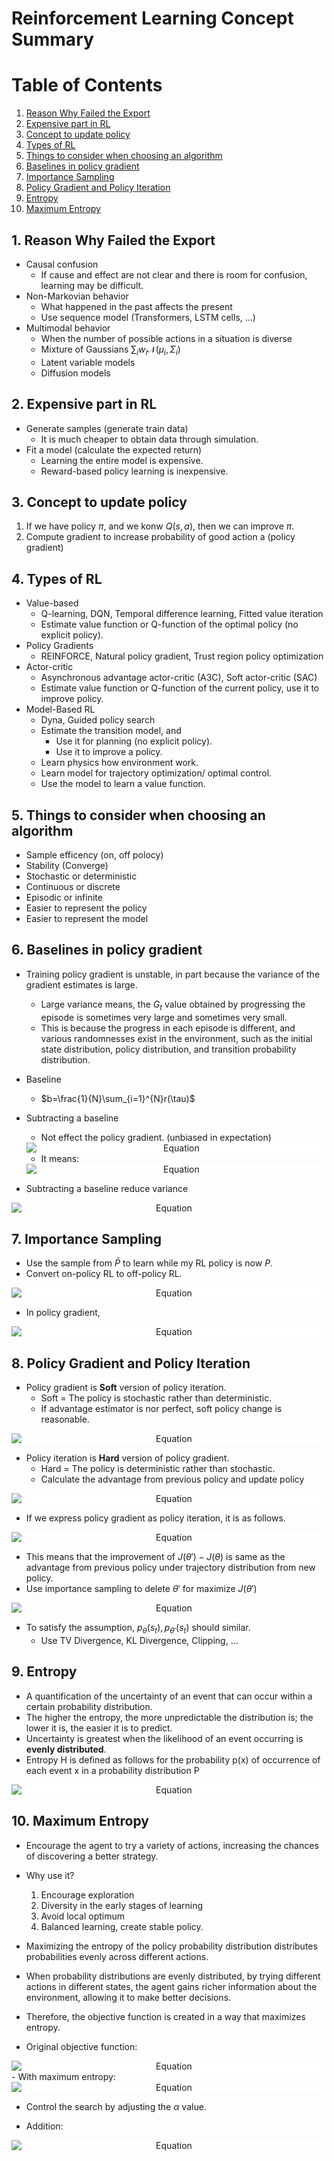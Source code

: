 # Reinforcement Learning Concept Summary

# Table of Contents
1. [Reason Why Failed the Export](#1-reason-why-failed-the-export)
2. [Expensive part in RL](#2-expensive-part-in-rl)
3. [Concept to update policy](#3-concept-to-update-policy)
4. [Types of RL](#4-types-of-rl)
5. [Things to consider when choosing an algorithm](#5-things-to-consider-when-choosing-an-algorithm)
6. [Baselines in policy gradient](#6-baselines-in-policy-gradient)
7. [Importance Sampling](#7-importance-sampling)
8. [Policy Gradient and Policy Iteration](#8-policy-gradient-and-policy-iteration)
9. [Entropy](#9-entropy)
10. [Maximum Entropy](#10-maximum-entropy)

## 1. Reason Why Failed the Export
- Causal confusion
    - If cause and effect are not clear and there is room for confusion, learning may be difficult.
- Non-Markovian behavior
    - What happened in the past affects the present
    - Use sequence model (Transformers, LSTM cells, ...)
- Multimodal behavior
    - When the number of possible actions in a situation is diverse
    - Mixture of Gaussians $\sum_i w_i \mathcal{N}(\mu_i , \Sigma_i)$
    - Latent variable models
    - Diffusion models

## 2. Expensive part in RL
- Generate samples (generate train data)
    - It is much cheaper to obtain data through simulation.
- Fit a model (calculate the expected return)
    - Learning the entire model is expensive.
    - Reward-based policy learning is inexpensive.

## 3. Concept to update policy
1. If we have policy $\pi$, and we konw $Q(s,a)$, then we can improve $\pi$.
2. Compute gradient to increase probability of good action a (policy gradient)

## 4. Types of RL
- Value-based
    - Q-learning, DQN, Temporal difference learning, Fitted value iteration
    - Estimate value function or Q-function of the optimal policy (no explicit policy).
- Policy Gradients 
    - REINFORCE, Natural policy gradient, Trust region policy optimization
- Actor-critic
    - Asynchronous advantage actor-critic (A3C), Soft actor-critic (SAC)
    - Estimate value function or Q-function of the current policy, use it to improve policy.
- Model-Based RL
    - Dyna, Guided policy search 
    - Estimate the transition model, and
        - Use it for planning (no explicit policy).
        - Use it to improve a policy.
    - Learn physics how environment work.
    - Learn model for trajectory optimization/ optimal control.
    - Use the model to learn a value function.

## 5. Things to consider when choosing an algorithm
- Sample efficency (on, off polocy)
- Stability (Converge)
- Stochastic or deterministic
- Continuous or discrete
- Episodic or infinite
- Easier to represent the policy
- Easier to represent the model

## 6. Baselines in policy gradient
- Training policy gradient is unstable, in part because the variance of the gradient estimates is large.
    - Large variance means, the $G_t$ value obtained by progressing the episode is sometimes very large and sometimes very small.
    - This is because the progress in each episode is different, and various randomnesses exist in the environment, such as the initial state distribution, policy distribution, and transition probability distribution.
- Baseline
    - $b=\frac{1}{N}\sum_{i=1}^{N}r(\tau)$
- Subtracting a baseline
    - Not effect the policy gradient. (unbiased in expectation)
    <div align="center">
        <img src="./concept_figures/6_1.svg" alt="Equation" style="display: block; margin: 0 auto; background-color: white;">
    </div>
    <!-- $$\begin{align*}
    {\triangledown}_{\theta} J_\theta &\approx \mathbb{E}_{\tau \sim p_\theta(\tau)}[G_0 \ {\triangledown}_{\theta} \ \ln{P_\theta(\tau)}]\\
    \mathbb{E}_{\tau \sim p_\theta(\tau)}[{\triangledown}_{\theta} \ \ln{P_\theta(\tau)} b] &= \int_\tau \ {\triangledown}_{\theta} \ \ln{P_\theta(\tau)} \ P_\theta(\tau) \ b \ d\tau\\
    &= \int_\tau \ {\triangledown}_{\theta} \ P_\theta(\tau) \ b \ d\tau\\
    &= b {\triangledown}_{\theta}  \int_\tau \ P_\theta(\tau) \ d\tau\\
    &= b {\triangledown}_{\theta}  1\\
    &=0 \\
    \end{align*}$$ -->

    - It means:
    <div align="center">
        <img src="./concept_figures/6_2.svg" alt="Equation" style="display: block; margin: 0 auto; background-color: white;">
    </div>
    <!-- $$\begin{align*}
    \mathbb{E}_{\tau \sim p_\theta(\tau)}[{\triangledown}_{\theta} \ \ln{P_\theta(\tau)(G_0 - b)}] = \mathbb{E}_{\tau \sim p_\theta(\tau)}[{\triangledown}_{\theta} \ \ln{P_\theta(\tau)(G_0)}] = {\triangledown}_{\theta} J_\theta\\
    \end{align*}$$ -->

- Subtracting a baseline reduce variance
<div align="center">
    <img src="./concept_figures/6_3.svg" alt="Equation" style="display: block; margin: 0 auto; background-color: white;">
</div>
<!-- $$\begin{align*}
\mathrm{Var_{}} &= \mathbb{E}[x^2] - \mathbb{E}[x]^2 \\
&= \mathbb{E}_{\tau \sim p_\theta(\tau)}[({\triangledown}_{\theta} \ \ln{P_\theta(\tau)(G_0 - b)})^2] - \mathbb{E}_{\tau \sim p_\theta(\tau)}[{\triangledown}_{\theta} \ \ln{P_\theta(\tau)(G_0 - b)}]^2 \\
&= \mathbb{E}_{\tau \sim p_\theta(\tau)}[({\triangledown}_{\theta} \ \ln{P_\theta(\tau)(G_0 - b)})^2] - \mathbb{E}_{\tau \sim p_\theta(\tau)}[{\triangledown}_{\theta} \ \ln{P_\theta(\tau)G_0}]^2 \\
\frac{d\mathrm{Var}}{db} &= \frac{d}{db} \mathbb{E}_{\tau \sim p_\theta(\tau)}[({\triangledown}_{\theta} \ \ln{P_\theta(\tau)(G_0 - b)})^2] \\
&= \frac{d}{db} \mathbb{E}_{\tau \sim p_\theta(\tau)}[(g(\tau)(G_0 - b))^2] \\
&= -2\mathbb{E}_{\tau \sim p_\theta(\tau)}[g(\tau)^2G_0] + 2b\mathbb{E}_{\tau \sim p_\theta(\tau)}[g(\tau)^2]\\
b&=\frac{\mathbb{E}_{\tau \sim p_\theta(\tau)}[g(\tau)^2G_0]}{\mathbb{E}_{\tau \sim p_\theta(\tau)}[g(\tau)^2]} \\
\end{align*}$$ -->

## 7. Importance Sampling
- Use the sample from $\bar{P}$ to learn while my RL policy is now $P$.
- Convert on-policy RL to off-policy RL.
<div align="center">
    <img src="./concept_figures/7_1.svg" alt="Equation" style="display: block; margin: 0 auto; background-color: white;">
</div>
<!-- $$\begin{align*}
\mathbb{E}_{x \sim p(x)}[f(x)] &= \int p(x)f(x)dx\\
&= \int \frac{\bar{p}(x)}{\bar{p}(x)}p(x)f(x)dx\\
&= \int \bar{p}(x)\frac{p(x)}{\bar{p}(x)}f(x)dx\\
&= \mathbb{E}_{x \sim \bar{p}(x)} \biggl[ \frac{p(x)}{\bar{p}(x)}f(x) \biggr] \\
\end{align*}$$ -->

- In policy gradient,
<div align="center">
    <img src="./concept_figures/7_2.svg" alt="Equation" style="display: block; margin: 0 auto; background-color: white;">
</div>
<!-- $$\begin{align*}
\frac{P_\theta(\tau)}{\bar{P}(\tau)}&=\frac{P(s_1)\prod_{t=1}^T P_\theta(a_t \mid s_t) P(s_{t+1}\mid s_t,a_t)}{P(s_1)\prod_{t=1}^T \bar{P}(a_t \mid s_t) P(s_{t+1}\mid s_t,a_t)}\\
&\approx \frac{\prod_{t=1}^T P_\theta(a_t \mid s_t)}{\prod_{t=1}^T \bar{P}(a_t \mid s_t)}\\
{\triangledown}_{\theta}J_\theta&=\mathbb{E}_{\tau \sim p_\theta} [G_0 \ {\triangledown}_{\theta} \ \ln{P_\theta(\tau)}]\\
&=\mathbb{E}_{\tau \sim \bar{p}} \biggl[ \frac{p_\theta(\tau)}{\bar{p}(\tau)} \ G_0 \ {\triangledown}_{\theta} \ \ln{P_\theta(\tau)} \biggr]\\
&\approx \frac{1}{N}\sum_{i=1}^N\sum_{t=1}^T \frac{ P_\theta(a_t \mid s_t)}{ \bar{P}(a_t \mid s_t)} \ G_0 \ {\triangledown}_{\theta} \ \ln{P_\theta(a_{i,t} \mid s_{i,t})}
\end{align*}$$ -->

## 8. Policy Gradient and Policy Iteration
- Policy gradient is __Soft__ version of policy iteration. 
    - Soft = The policy is stochastic rather than deterministic.
    - If advantage estimator is nor perfect, soft policy  change is reasonable.
<div align="center">
<img src="./algorithm_figures/7_1.svg" alt="Equation" style="display: block; margin: 0 auto; background-color: white;">
</div>
<!-- $$\begin{align*}
&\mathrm{0. \ Evaluate \ (exmaple)} \quad &A(s_i,a_i) &= r(s_i, a_i) + V(s'_i) - V(s_i)\\
&\mathrm{1. \ Calulate \ Objective} &{\triangledown}_{\theta}J &\approx \sum_i {\triangledown}_{\theta} \log{P_\theta(a_i \mid s_i)} Q(s_i, a_i) \\
&\mathrm{2. \ Update} \quad &\theta &\leftarrow \theta + \alpha {\triangledown}_{\theta}J(\theta)
\end{align*}$$ -->

- Policy iteration is __Hard__ version of policy gradient.
    - Hard = The policy is deterministic rather than stochastic.
    - Calculate the advantage from previous policy and update policy
<div align="center">
<img src="./algorithm_figures/12_1.svg" alt="Equation" style="display: block; margin: 0 auto; background-color: white;">
</div>
<!-- $$\begin{align*}
&\pi'(a_t \mid s_t) &= 
\begin{cases}
1 & if \ a_t=\mathrm{argmax}_{a_t}A^\pi(s_t,a_t) \\
1 & otherwise
\end{cases}
\\
\\
&\mathrm{1. \ Evaluate} &A(s_i,a_i)\\
&\mathrm{2. \ Set} &\pi \leftarrow \pi'
\end{align*}$$ -->

- If we express policy gradient as policy iteration, it is as follows.
<div align="center">
<img src="./concept_figures/8_1.svg" alt="Equation" style="display: block; margin: 0 auto; background-color: white;">
</div>
<!-- $$\begin{align*}
J(\theta') - J(\theta)  &= J(\theta') - \mathbb{E}_{s_0 \sim p(s_0)}[V^{\pi_\theta}(s_0)]\\
&= J(\theta') - \mathbb{E}_{\tau \sim p_{\theta'}(\tau)}[V^{\pi_\theta}(s_0)]\\
&= J(\theta') - \mathbb{E}_{\tau \sim p_{\theta'}(\tau)}\biggl[ \sum_{t=0}^{\infty} \gamma^t V^{\pi_\theta}(s_t) - \sum_{t=1}^{\infty} \gamma^t V^{\pi_\theta}(s_t) \biggr]\\
&= J(\theta') + \mathbb{E}_{\tau \sim p_{\theta'}(\tau)}\biggl[ \sum_{t=0}^{\infty} \gamma^t (\gamma V^{\pi_\theta}(s_{t+1}) - V^{\pi_\theta}(s_t)) \biggr]\\
&= \mathbb{E}_{\tau \sim p_{\theta'}(\tau)}\biggl[ \sum_{t=0}^{\infty} \gamma^t r(s_t, a_t) \biggr] + \mathbb{E}_{\tau \sim p_{\theta'}(\tau)}\biggl[ \sum_{t=0}^{\infty} \gamma^t (\gamma V^{\pi_\theta}(s_{t+1}) - V^{\pi_\theta}(s_t)) \biggr]\\
&= \mathbb{E}_{\tau \sim p_{\theta'}(\tau)}\biggl[ \sum_{t=0}^{\infty} \gamma^t (r(s_t, a_t) + \gamma V^{\pi_\theta}(s_{t+1}) - V^{\pi_\theta}(s_t)) \biggr]\\
&= \mathbb{E}_{\tau \sim p_{\theta'}(\tau)}\biggl[ \sum_t \gamma^t A^{\pi_\theta}(s_t, a_t) \biggr] \\
J(\theta') - J(\theta)  &= \mathbb{E}_{\tau \sim p_{\theta'}(\tau)}\biggl[ \sum_t \gamma^t A^{\pi_\theta}(s_t, a_t) \biggr] \\
\end{align*}$$ -->

- This means that the improvement of $J(\theta') - J(\theta)$ is same as the advantage from previous policy under trajectory distribution from new policy.
- Use importance sampling to delete $\theta'$ for maximize $J(\theta')$
<div align="center">
<img src="./concept_figures/8_2.svg" alt="Equation" style="display: block; margin: 0 auto; background-color: white;">
</div>
<!-- $$\begin{align*}
\mathbb{E}_{\tau \sim p_{\theta'}(\tau)}\biggl[ \sum_t \gamma^t A^{\pi_\theta}(s_t, a_t) \biggr]
&= \sum_t \mathbb{E}_{s_t \sim p_{\theta'}(s_t)}\biggl[ \mathbb{E}_{a_t \sim p_{\theta'}(a_t \mid s_t)} [ \gamma^t A^{\pi_\theta}(s_t, a_t)]\biggr] \\
&= \sum_t \mathbb{E}_{s_t \sim p_{\theta'}(s_t)}\biggl[ \mathbb{E}_{a_t \sim p_{\theta'}(a_t \mid s_t)} [ \frac{p_{\theta'}(a_t \mid s_t)}{p_{\theta}(a_t \mid s_t)} \gamma^t A^{\pi_\theta}(s_t, a_t)]\biggr] \\
&\approx \sum_t \mathbb{E}_{s_t \sim p_{\theta}(s_t)}\biggl[ \mathbb{E}_{a_t \sim p_{\theta'}(a_t \mid s_t)} [ \frac{p_{\theta'}(a_t \mid s_t)}{p_{\theta}(a_t \mid s_t)} \gamma^t A^{\pi_\theta}(s_t, a_t)]\biggr]
\end{align*}$$ -->

- To satisfy the assumption, $p_{\theta}(s_t), p_{\theta'}(s_t)$ should similar.
    - Use TV Divergence, KL Divergence, Clipping, ...

## 9. Entropy
- A quantification of the uncertainty of an event that can occur within a certain probability distribution.
- The higher the entropy, the more unpredictable the distribution is; the lower it is, the easier it is to predict.
- Uncertainty is greatest when the likelihood of an event occurring is __evenly distributed__.
- Entropy H is defined as follows for the probability p(x) of occurrence of each event x in a probability distribution P
<div align="center">
<img src="./concept_figures/9_1.svg" alt="Equation" style="display: block; margin: 0 auto; background-color: white;">
</div>
<!-- $$\begin{align*}
H(P(\tau)) &= - \sum_{x \in \tau}P(x) \log{P(x)} \quad &\mathrm{Discrete \ Probability \ Distribution}\\
&= - \int_{-\infty}^{\infty} P(x) \log{P(x)}dx \quad &\mathrm{Continous \ Probability \ Distribution} \\
&= - \mathbb{E}_{\tau \sim P(\tau)}[\log{P(\tau)}] \\
\frac{dH(P(\tau))}{dP(\tau)} &= -\log{P(\tau)} -1
\end{align*}$$ -->

## 10. Maximum Entropy
- Encourage the agent to try a variety of actions, increasing the chances of discovering a better strategy.
- Why use it?
    1. Encourage exploration
    2. Diversity in the early stages of learning
    3. Avoid local optimum
    4. Balanced learning, create stable policy.

- Maximizing the entropy of the policy probability distribution distributes probabilities evenly across different actions.
- When probability distributions are evenly distributed, by trying different actions in different states, the agent gains richer information about the environment, allowing it to make better decisions.
- Therefore, the objective function is created in a way that maximizes entropy.
- Original objective function:
<div align="center">
<img src="./concept_figures/10_1.svg" alt="Equation" style="display: block; margin: 0 auto; background-color: white;">
</div>
<!-- $$\begin{align*}
J(\pi) &= \mathbb{E}_{r \sim \pi} [\sum_{t = 0}^{\infty}\gamma^t r(s_t, a_t)] \\
\end{align*}$$ -->
- With maximum entropy:
<div align="center">
<img src="./concept_figures/10_2.svg" alt="Equation" style="display: block; margin: 0 auto; background-color: white;">
</div>
<!-- $$\begin{align*}
% maximize \ &\mathbb{E}_{r \sim \pi} [\sum_{t = 0}^{\infty}\gamma^t r(s_t, a_t)]  \\
% maximize \ &H(P(\tau))  \\
% constraint \ & \int P(\tau) d\tau = 1 \\
% J(\pi) &= \mathbb{E}_{r \sim \pi} [\sum_{t = 0}^{\infty}\gamma^t r(s_t, a_t)] + \alpha H(P(\tau))\\
% &= \mathbb{E}_{r \sim \pi} [R(\tau)] + \alpha H(P(\tau))\\
% &= \int P(\tau)R(\tau)d\tau - \alpha \int P(\tau) \log{P(\tau)} d\tau\\
% &= \int P(\tau)(R(\tau) - \alpha \log{P(\tau)}) d\tau\\
% &= \mathbb{E}_{r \sim \pi} [R(\tau) - \alpha \log{P(\tau)}]\\
% &= \mathbb{E}_{r \sim \pi} [R(\tau) - \alpha \mathbb{E}_{r \sim \pi}[\log{P(\tau)}]]\\
% &= \mathbb{E}_{r \sim \pi} [R(\tau) + \alpha H(P(\tau))]\\
% \end{align*}$$ -->

- Control the search by adjusting the $\alpha$ value.

- Addition:
<div align="center">
<img src="./concept_figures/10_3.svg" alt="Equation" style="display: block; margin: 0 auto; background-color: white;">
</div>
<!-- $$\begin{align*}
J(\pi) &= \mathbb{E}_{r \sim \pi} [R(\tau)] + \alpha H(P(\tau))\\
L(\pi) &= J(\pi) + \lambda (\int P(\tau) d\tau - 1) \\
\frac{dL(\pi)}{d\pi} &= \frac{d\mathbb{E}_{r \sim \pi} [R(\tau)]}{d\pi} -\alpha(\log{P(\tau)} - 1) + \lambda = 0 \\
\log{(P(\tau))} &= \frac{1}{\alpha} \frac{d\mathbb{E}_{r \sim \pi} [R(\tau)]}{d\pi} - \frac{\lambda + \alpha}{\alpha} \\
P(\tau) &\propto \exp{(\frac{1}{\alpha} \frac{d\mathbb{E}_{r \sim \pi} [R(\tau)]}{d\pi})} \\
&= \exp{(\frac{1}{\alpha} \sum_{t = 0}^{\infty}\gamma^t r(s_t, a_t))} \\
\end{align*}$$ -->